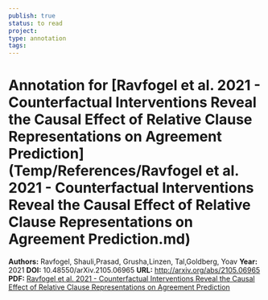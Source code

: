 ```yaml
---
publish: true
status: to read
project:
type: annotation
tags:
---
```

# Annotation for [Ravfogel et al. 2021 - Counterfactual Interventions Reveal the Causal Effect of Relative Clause Representations on Agreement Prediction](Temp/References/Ravfogel et al. 2021 - Counterfactual Interventions Reveal the Causal Effect of Relative Clause Representations on Agreement Prediction.md)

**Authors:** Ravfogel, Shauli,Prasad, Grusha,Linzen, Tal,Goldberg, Yoav
**Year:** 2021
**DOI:** 10.48550/arXiv.2105.06965
**URL:** http://arxiv.org/abs/2105.06965
**PDF:** [Ravfogel et al. 2021 - Counterfactual Interventions Reveal the Causal Effect of Relative Clause Representations on Agreement Prediction](Papers/PDFs/Ravfogel%20et%20al.%202021%20-%20Counterfactual%20Interventions%20Reveal%20the%20Causal%20Effect%20of%20Relative%20Clause%20Representations%20on%20Agreement%20Prediction.pdf)
